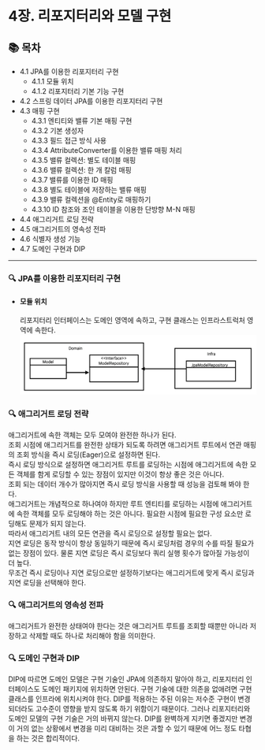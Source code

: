 # 4장. 리포지터리와 모델 구현

## 📚 목차
- 4.1 JPA를 이용한 리포지터리 구현
    - 4.1.1 모듈 위치
    - 4.1.2 리포지터리 기본 기능 구현
- 4.2 스프링 데이터 JPA를 이용한 리포지터리 구현
- 4.3 매핑 구현
    - 4.3.1 엔티티와 밸류 기본 매핑 구현
    - 4.3.2 기본 생성자
    - 4.3.3 필드 접근 방식 사용
    - 4.3.4 AttributeConverter를 이용한 밸류 매핑 처리
    - 4.3.5 밸류 컬렉션: 별도 테이블 매핑
    - 4.3.6 밸류 컬렉션: 한 개 칼럼 매핑
    - 4.3.7 밸류를 이용한 ID 매핑
    - 4.3.8 별도 테이블에 저장하는 밸류 매핑
    - 4.3.9 밸류 컬렉션을 @Entity로 매핑하기
    - 4.3.10 ID 참조와 조인 테이블을 이용한 단방향 M-N 매핑
- 4.4 애그리거트 로딩 전략
- 4.5 애그리거트의 영속성 전파
- 4.6 식별자 생성 기능
- 4.7 도메인 구현과 DIP

---

### 🔍 JPA를 이용한 리포지터리 구현
- #### 모듈 위치
    리포지터리 인터페이스는 도메인 영역에 속하고, 구현 클래스는 인프라스트럭처 영역에 속한다.
    ![image](/resources/04-1.png)

### 🔍 애그리거트 로딩 전략
애그리거트에 속한 객체는 모두 모여야 완전한 하나가 된다.  
조회 시점에 애그리거트를 완전한 상태가 되도록 하려면 애그리거트 루트에서 연관 매핑의 조회 방식을 즉시 로딩(Eager)으로 설정하면 된다.  
즉시 로딩 방식으로 설정하면 애그리거트 루트를 로딩하는 시점에 애그리거트에 속한 모든 객체를 함게 로딩할 수 있는 장점이 있지만 이것이 항상 좋은 것은 아니다.  
조회 되는 데이터 개수가 많아지면 즉시 로딩 방식을 사용할 때 성능을 검토해 봐야 한다.  
애그리거트는 개념적으로 하나여야 하지만 루트 엔티티를 로딩하는 시점에 애그리거트에 속한 객체를 모두 로딩해야 하는 것은 아니다. 필요한 시점에 필요한 구성 요소만 로딩해도 문제가 되지 않는다.  
따라서 애그리거트 내의 모든 연관을 즉시 로딩으로 설정할 필요는 없다.  
지연 로딩은 동작 방식이 항상 동일하기 때문에 즉시 로딩처럼 경우의 수를 따질 필요가 없는 장점이 있다. 물론 지연 로딩은 즉시 로딩보다 쿼리 실행 횟수가 많아질 가능성이 더 높다.  
무조건 즉시 로딩이나 지연 로딩으로만 설정하기보다는 애그리거트에 맞게 즉시 로딩과 지연 로딩을 선택해야 한다.

### 🔍 애그리거트의 영속성 전파
애그리거트가 완전한 상태여야 한다는 것은 애그리거트 루트를 조회할 때뿐만 아니라 저장하고 삭제할 때도 하나로 처리해야 함을 의미한다.

### 🔍 도메인 구현과 DIP
DIP에 따르면 도메인 모델은 구현 기술인 JPA에 의존하지 말아야 하고, 리포지터리 인터페이스도 도메인 패키지에 위치하면 안된다.
구현 기술에 대한 의존을 없애려면 구현 클래스를 인프라에 위치시켜야 한다.
DIP를 적용하는 주된 이유는 저수준 구현이 변경되더라도 고수준이 영향을 받지 않도록 하기 위함이기 때문이다. 그러나 리포지터리와 도메인 모델의 구현 기술은 거의 바뀌지 않는다.
DIP를 완벽하게 지키면 좋겠지만 변경이 거의 없는 상황에서 변경을 미리 대비하는 것은 과할 수 있기 때문에 어느 정도 타협을 하는 것은 합리적이다.